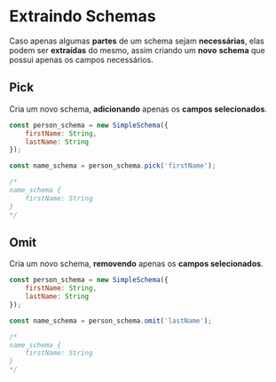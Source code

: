 # Extraindo Schemas

Caso apenas algumas **partes** de um schema sejam **necessárias**, elas podem ser **extraídas** do mesmo, assim criando um **novo** **schema** que possui apenas os campos necessários.

## Pick

Cria um novo schema, **adicionando** apenas os **campos selecionados**.

```javascript
const person_schema = new SimpleSchema({
    firstName: String,
    lastName: String
});

const name_schema = person_schema.pick('firstName');

/*
name_schema {
    firstName: String
}
*/
```

## Omit 

Cria um novo schema, **removendo** apenas os **campos selecionados**.

```javascript
const person_schema = new SimpleSchema({
    firstName: String,
    lastName: String
});

const name_schema = person_schema.omit('lastName');

/*
name_schema {
    firstName: String
}
*/
```